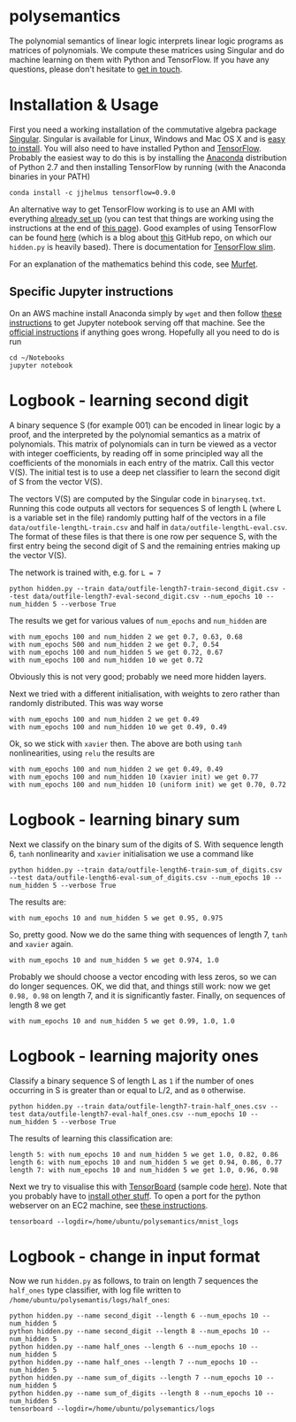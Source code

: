 # polysemantics
The polynomial semantics of linear logic interprets linear logic programs as matrices of polynomials. We compute these matrices using Singular and do machine learning on them with Python and TensorFlow. If you have any questions, please don't hesitate to [get in touch](mailto:d.murfet@unimelb.edu.au).

# Installation & Usage

First you need a working installation of the commutative algebra package [Singular](https://www.singular.uni-kl.de/). Singular is available for Linux, Windows and Mac OS X and is [easy to install](https://www.singular.uni-kl.de/index.php/singular-download.html). You will also need to have installed Python and [TensorFlow](https://www.tensorflow.org/). Probably the easiest way to do this is by installing the [Anaconda](https://www.continuum.io/downloads) distribution of Python 2.7 and then installing TensorFlow by running (with the Anaconda binaries in your PATH)

```
conda install -c jjhelmus tensorflow=0.9.0
```

An alternative way to get TensorFlow working is to use an AMI with everything [already set up](http://erikbern.com/2015/11/12/installing-tensorflow-on-aws/) (you can test that things are working using the instructions at the end of [this page](http://ramhiser.com/2016/01/05/installing-tensorflow-on-an-aws-ec2-instance-with-gpu-support/)). Good examples of using TensorFlow can be found [here](https://bcomposes.wordpress.com/2015/11/26/simple-end-to-end-tensorflow-examples/) (which is a blog about [this](https://github.com/jasonbaldridge/try-tf.git) GitHub repo, on which our `hidden.py` is heavily based). There is documentation for [TensorFlow slim](https://github.com/tensorflow/models/blob/master/inception/inception/slim/README.md).

For an explanation of the mathematics behind this code, see [Murfet](http://arxiv.org/abs/1407.2650).

## Specific Jupyter instructions

On an AWS machine install Anaconda simply by `wget` and then follow [these instructions](http://blog.impiyush.me/2015/02/running-ipython-notebook-server-on-aws.html) to get Jupyter notebook serving off that machine. See the [official instructions](http://jupyter-notebook.readthedocs.io/en/latest/public_server.html) if anything goes wrong. Hopefully all you need to do is run

```
cd ~/Notebooks
jupyter notebook
```

# Logbook - learning second digit

A binary sequence S (for example 001) can be encoded in linear logic by a proof, and the interpreted by the polynomial semantics as a matrix of polynomials. This matrix of polynomials can in turn be viewed as a vector with integer coefficients, by reading off in some principled way all the coefficients of the monomials in each entry of the matrix. Call this vector V(S). The initial test is to use a deep net classifier to learn the second digit of S from the vector V(S).

The vectors V(S) are computed by the Singular code in `binaryseq.txt`. Running this code outputs all vectors for sequences S of length L (where L is a variable set in the file) randomly putting half of the vectors in a file `data/outfile-lengthL-train.csv` and half in `data/outfile-lengthL-eval.csv`. The format of these files is that there is one row per sequence S, with the first entry being the second digit of S and the remaining entries making up the vector V(S).

The network is trained with, e.g. for `L = 7`

```
python hidden.py --train data/outfile-length7-train-second_digit.csv --test data/outfile-length7-eval-second_digit.csv --num_epochs 10 --num_hidden 5 --verbose True
```

The results we get for various values of `num_epochs` and `num_hidden` are

```
with num_epochs 100 and num_hidden 2 we get 0.7, 0.63, 0.68
with num_epochs 500 and num_hidden 2 we get 0.7, 0.54
with num_epochs 100 and num_hidden 5 we get 0.72, 0.67
with num_epochs 100 and num_hidden 10 we get 0.72
```

Obviously this is not very good; probably we need more hidden layers.

Next we tried with a different initialisation, with weights to zero rather than randomly distributed. This was way worse

```
with num_epochs 100 and num_hidden 2 we get 0.49
with num_epochs 100 and num_hidden 10 we get 0.49, 0.49
```

Ok, so we stick with `xavier` then. The above are both using `tanh` nonlinearities, using `relu` the results are

```
with num_epochs 100 and num_hidden 2 we get 0.49, 0.49
with num_epochs 100 and num_hidden 10 (xavier init) we get 0.77
with num_epochs 100 and num_hidden 10 (uniform init) we get 0.70, 0.72
```

# Logbook - learning binary sum

Next we classify on the binary sum of the digits of S. With sequence length 6, `tanh` nonlinearity and `xavier` initialisation we use a command like

```
python hidden.py --train data/outfile-length6-train-sum_of_digits.csv --test data/outfile-length6-eval-sum_of_digits.csv --num_epochs 10 --num_hidden 5 --verbose True
```

The results are:

```
with num_epochs 10 and num_hidden 5 we get 0.95, 0.975
```

So, pretty good. Now we do the same thing with sequences of length 7, `tanh` and `xavier` again.

```
with num_epochs 10 and num_hidden 5 we get 0.974, 1.0
```

Probably we should choose a vector encoding with less zeros, so we can do longer sequences. OK, we did that, and things still work: now we get `0.98, 0.98` on length 7, and it is significantly faster. Finally, on sequences of length 8 we get

```
with num_epochs 10 and num_hidden 5 we get 0.99, 1.0, 1.0
```

# Logbook - learning majority ones

Classify a binary sequence S of length L as `1` if the number of ones occurring in S is greater than or equal to L/2, and as `0` otherwise. 

```
python hidden.py --train data/outfile-length7-train-half_ones.csv --test data/outfile-length7-eval-half_ones.csv --num_epochs 10 --num_hidden 5 --verbose True
```

The results of learning this classification are:

```
length 5: with num_epochs 10 and num_hidden 5 we get 1.0, 0.82, 0.86
length 6: with num_epochs 10 and num_hidden 5 we get 0.94, 0.86, 0.77
length 7: with num_epochs 10 and num_hidden 5 we get 1.0, 0.96, 0.98
```

Next we try to visualise this with [TensorBoard](https://www.tensorflow.org/versions/r0.7/how_tos/summaries_and_tensorboard/index.html) (sample code [here](https://github.com/tensorflow/tensorflow/blob/r0.7/tensorflow/examples/tutorials/mnist/mnist_with_summaries.py)). Note that you probably have to [install other stuff](https://github.com/tensorflow/tensorflow/blob/master/tensorflow/tensorboard/README.md). To open a port for the python webserver on an EC2 machine, see [these instructions](http://stackoverflow.com/questions/5004159/opening-port-80-ec2-amazon-web-services/10454688#10454688).

```
tensorboard --logdir=/home/ubuntu/polysemantics/mnist_logs
```

# Logbook - change in input format

Now we run `hidden.py` as follows, to train on length 7 sequences the `half_ones` type classifier, with log file written to `/home/ubuntu/polysemantis/logs/half_ones`:

```
python hidden.py --name second_digit --length 6 --num_epochs 10 --num_hidden 5
python hidden.py --name second_digit --length 8 --num_epochs 10 --num_hidden 5
python hidden.py --name half_ones --length 6 --num_epochs 10 --num_hidden 5
python hidden.py --name half_ones --length 7 --num_epochs 10 --num_hidden 5
python hidden.py --name sum_of_digits --length 7 --num_epochs 10 --num_hidden 5
python hidden.py --name sum_of_digits --length 8 --num_epochs 10 --num_hidden 5
tensorboard --logdir=/home/ubuntu/polysemantics/logs
```
